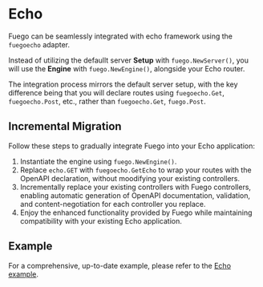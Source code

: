 # Echo

Fuego can be seamlessly integrated with echo framework using the `fuegoecho` adapter.

Instead of utilizing the defaullt server **Setup** with `fuego.NewServer()`, you will use the **Engine** with `fuego.NewEngine()`, alongside your Echo router.

The integration process mirrors the default server setup, with the key difference being that you will declare routes using `fuegoecho.Get`, `fuegoecho.Post`, etc., rather than `fuegoecho.Get`, `fuego.Post`.

## Incremental Migration

Follow these steps to gradually integrate Fuego into your Echo application:

1. Instantiate the engine using `fuego.NewEngine()`.
2. Replace `echo.GET` with `fuegoecho.GetEcho` to wrap your routes with the OpenAPI declaration, without moodifying your existing controllers.
3. Incrementally replace your existing controllers with Fuego controllers,  enabling automatic generation of OpenAPI documentation, validation, and content-negotiation for each controller you replace.
4. Enjoy the enhanced functionality provided by Fuego while maintaining compatibility with your existing Echo application.

## Example

For a comprehensive, up-to-date example, please refer to the [Echo example](https://github.com/go-fuego/fuego/tree/main/examples/echo-compat).